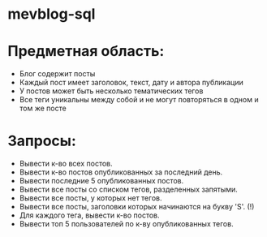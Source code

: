 # mevblog-sql

# Предметная область:

- Блог содержит посты
- Каждый пост имеет заголовок, текст, дату и автора публикации
- У постов может быть несколько тематических тегов
- Все теги уникальны между собой и не могут повторяться в одном и том же посте

# Запросы:

- Вывести к-во всех постов.
- Вывести к-во постов опубликованных за последний день.
- Вывести последние 5 опубликованных постов.
- Вывести все посты со списком тегов, разделенных запятыми.
- Вывести все посты, у которых нет тегов.
- Вывести все посты, заголовки которых начинаются на букву 'S'. (!)
- Для каждого тега, вывести к-во постов.
- Вывести топ 5 пользователей по к-ву опубликованных тегов.
